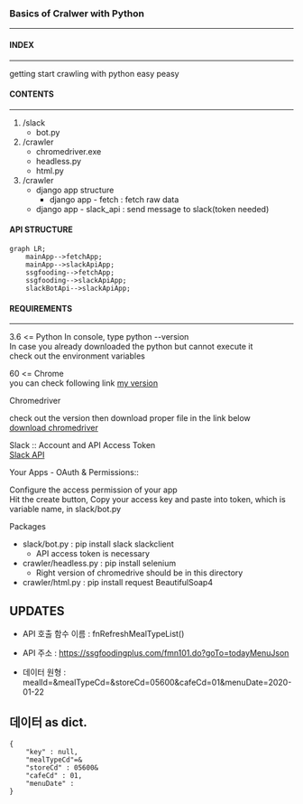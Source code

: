 ### Basics of Cralwer with Python
---

#### INDEX
---
getting start crawling with python easy peasy 

#### CONTENTS
---

1. /slack
    -   bot.py
2. /crawler
    -   chromedriver.exe
    -   headless.py
    -   html.py
3. /crawler
    -   django app structure
    	- django app - fetch : fetch raw data
	- django app - slack_api : send message to slack(token needed)

#### API STRUCTURE
```mermaid
graph LR;
	mainApp-->fetchApp;
	mainApp-->slackApiApp;
	ssgfooding-->fetchApp;
	ssgfooding-->slackApiApp;
	slackBotApi-->slackApiApp;
```

#### REQUIREMENTS
---

3.6 <= Python 
In console, type python --version  
In case you already downloaded the python but cannot execute it  
check out the environment variables  
  
60 <= Chrome  
you can check following link [my version](chrome://version/)  
  
Chromedriver  
  
check out the version then download proper file in the link below   
[download chromedriver](https://chromedriver.chromium.org/downloads)  
  
Slack :: Account and API Access Token  
[Slack API](https://api.slack.com/)  
  
Your Apps - OAuth & Permissions::  
  
Configure the access permission of your app  
Hit the create button, Copy your access key and paste into token, which is variable name, in slack/bot.py  
  
Packages  
  
-   slack/bot.py : pip install slack slackclient
    -   API access token is necessary
-   crawler/headless.py : pip install selenium
    -   Right version of chromedrive should be in this directory
-   crawler/html.py : pip install request BeautifulSoap4

UPDATES
---

- API 호출 함수 이름 : fnRefreshMealTypeList()
- API 주소 : https://ssgfoodingplus.com/fmn101.do?goTo=todayMenuJson

- 데이터 원형 : mealId=&mealTypeCd=&storeCd=05600&cafeCd=01&menuDate=2020-01-22

데이터 as dict.
---
```
{
	"key" : null,
	"mealTypeCd"=&
	"storeCd" : 05600&
	"cafeCd" : 01,
	"menuDate" : 
}
```
